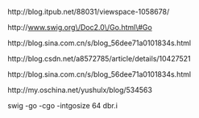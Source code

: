http:\/\/blog.itpub.net\/88031\/viewspace-1058678\/

http:\/\/www.swig.org\/Doc2.0\/Go.html\#Go

http:\/\/blog.sina.com.cn\/s\/blog\_56dee71a0101834s.html

http:\/\/blog.csdn.net\/a8572785\/article\/details\/10427521

http:\/\/blog.sina.com.cn\/s\/blog\_56dee71a0101834s.html

http:\/\/my.oschina.net\/yushulx\/blog\/534563



swig -go -cgo -intgosize 64 dbr.i

